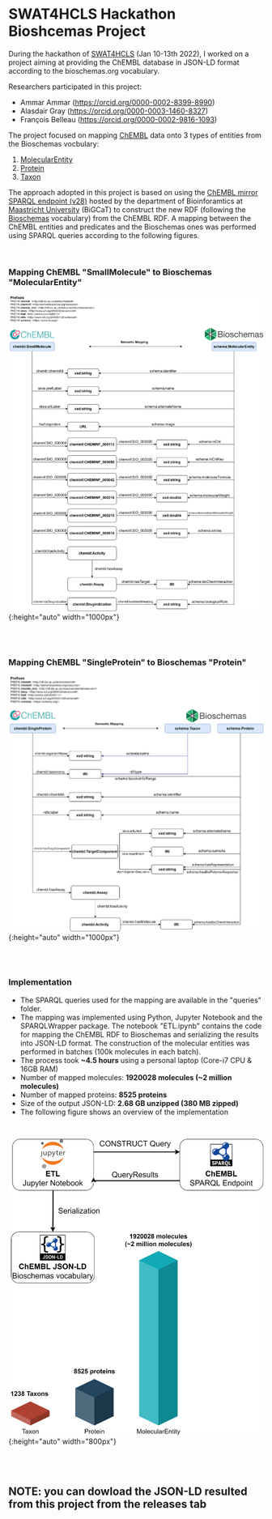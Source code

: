 # SWAT4HCLS Hackathon Bioshcemas Project

During the hackathon of [SWAT4HCLS](http://www.swat4ls.org/) (Jan 10-13th 2022), I worked on a project aiming at providing the ChEMBL database in JSON-LD format according to the bioschemas.org vocabulary.

Researchers participated in this project: 
- Ammar Ammar (https://orcid.org/0000-0002-8399-8990)
- Alasdair Gray (https://orcid.org/0000-0003-1460-8327)
- François Belleau (https://orcid.org/0000-0002-9816-1093)

The project focused on mapping [ChEMBL](https://www.ebi.ac.uk/chembl/) data onto 3 types of entities from the Bioschemas vocbulary:

1. [MolecularEntity](https://bioschemas.org/MolecularEntity)
2. [Protein](https://bioschemas.org/Protein)
3. [Taxon](https://bioschemas.org/Taxon)



The approach adopted in this project is based on using the [ChEMBL mirror SPARQL endpoint (v28)](https://chemblmirror.rdf.bigcat-bioinformatics.org/) hosted by the department of Bioinforamtics at [Maastricht University](https://www.maastrichtuniversity.nl/) (BiGCaT) to construct the new RDF (following the [Bioschemas](https://bioschemas.org/) vocabulary) from the ChEMBL RDF. A mapping between the ChEMBL entities and predicates and the Bioschemas ones was performed using SPARQL queries according to the following figures.


<br />

### Mapping ChEMBL "SmallMolecule" to Bioschemas "MolecularEntity"

![chembl-to-bioschemas-molecule](images/chembl-to-bioschemas-molecule.png){:height="auto" width="1000px"}

<br />
<br />

### Mapping ChEMBL "SingleProtein" to Bioschemas "Protein"

![chembl-to-bioschemas-protein](images/chembl-to-bioschemas-protein.png){:height="auto" width="1000px"}

<br />
<br />


### Implementation

- The SPARQL queries used for the mapping are available in the "queries" folder.
- The mapping was implemented using Python, Jupyter Notebook and the SPARQLWrapper package. The notebook "ETL.ipynb" contains the code for mapping the ChEMBL RDF to Bioschemas and serializing the results into JSON-LD format. The construction of the molecular entities was performed in batches (100k molecules in each batch).  
- The process took **~4.5 hours** using a personal laptop (Core-i7 CPU & 16GB RAM)  
- Number of mapped molecules: **1920028  molecules (~2 million molecules)**
- Number of mapped proteins: **8525 proteins**
- Size of the output JSON-LD: **2.68 GB unzipped (380 MB zipped)**
- The following figure shows an overview of the implementation


<br />

![swat4hcls-2022-implementation](images/swat4hcls-2022-implementation.png){:height="auto" width="800px"}


<br />
<br />

## NOTE: you can dowload the JSON-LD resulted from this project from the releases tab
